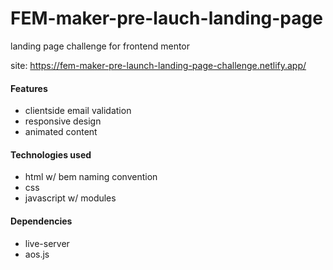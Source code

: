# FEM-maker-pre-lauch-landing-page
landing page challenge for frontend mentor

site: https://fem-maker-pre-launch-landing-page-challenge.netlify.app/

#### Features
- clientside email validation
- responsive design
- animated content

#### Technologies used
- html w/ bem naming convention
- css
- javascript w/ modules

#### Dependencies
- live-server
- aos.js
